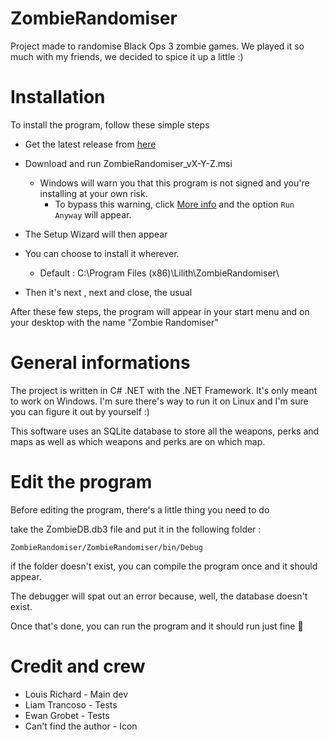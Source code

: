 # ZombieRandomiser

Project made to randomise Black Ops 3 zombie games.
We played it so much with my friends, we decided to spice it up a little :)

# Installation
To install the program, follow these simple steps

- Get the latest release from [here](https://github.com/LouisRichard/ZombieRandomiser/releases)
- Download and run ZombieRandomiser_vX-Y-Z.msi

  - Windows will warn you that this program is not signed and you're installing at your own risk.
    - To bypass this warning, click <u>More info</u> and the option `Run Anyway` will appear.
- The Setup Wizard will then appear
- You can choose to install it wherever. 

  - Default : C:\Program Files (x86)\Lilith\ZombieRandomiser\
- Then it's next , next and close, the usual



After these few steps, the program will appear in your start menu and on your desktop with the name "Zombie Randomiser"


# General informations 
The project is written in C# .NET with the .NET Framework.
It's only meant to work on Windows. I'm sure there's way to run it on Linux and I'm sure you can figure it out by yourself :)

This software uses an SQLite database to store all the weapons, perks and maps as well as which weapons and perks are on which map.



# Edit the program

Before editing the program, there's a little thing you need to do

take the ZombieDB.db3 file and put it in the following folder : 

`ZombieRandomiser/ZombieRandomiser/bin/Debug`

if the folder doesn't exist, you can compile the program once and it should appear.

The debugger will spat out an error because, well, the database doesn't exist.



Once that's done, you can run the program and it should run just fine 🤞





# Credit and crew

* Louis Richard - Main dev
* Liam Trancoso - Tests
* Ewan Grobet - Tests
* Can't find the author - Icon
